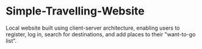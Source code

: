 # Simple-Travelling-Website
Local website built using client-server architecture, enabling users to register, log in, search for destinations, and add places to their "want-to-go list". 
